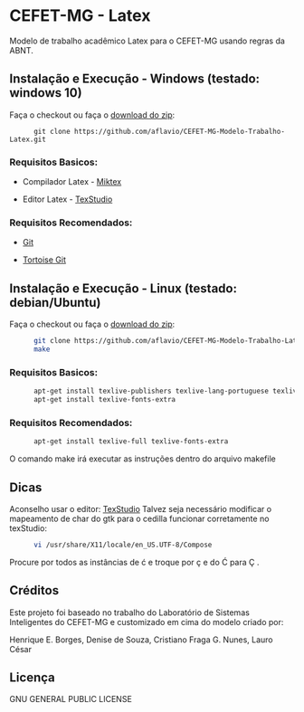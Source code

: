 # CEFET-MG - Latex

Modelo de trabalho acadêmico Latex para o CEFET-MG usando regras da ABNT.

## Instalação e Execução - Windows (testado: windows 10)

Faça o checkout ou faça o [download do zip](https://github.com/aflavio/CEFET-MG-Modelo-Trabalho-Latex/archive/master.zip):

```
      git clone https://github.com/aflavio/CEFET-MG-Modelo-Trabalho-Latex.git
```

### Requisitos Basicos:

* Compilador Latex - [Miktex](http://miktex.org/download)

* Editor Latex - [TexStudio](http://www.texstudio.org/)


### Requisitos Recomendados:

* [Git](https://git-scm.com/download/win)

* [Tortoise Git](https://tortoisegit.org/)



## Instalação e Execução - Linux (testado: debian/Ubuntu)

Faça o checkout ou faça o [download do zip](https://github.com/aflavio/CEFET-MG-Modelo-Trabalho-Latex/archive/master.zip):

```bash
      git clone https://github.com/aflavio/CEFET-MG-Modelo-Trabalho-Latex.git
      make
```

### Requisitos Basicos:


```bash
      apt-get install texlive-publishers texlive-lang-portuguese texlive-latex-extra texlive-fonts-recommended
      apt-get install texlive-fonts-extra 
```

### Requisitos Recomendados:
```bash
      apt-get install texlive-full texlive-fonts-extra
```

O comando make irá executar as instruções dentro do arquivo makefile


## Dicas 

Aconselho usar o editor: [TexStudio](http://www.texstudio.org/)
Talvez seja necessário modificar o mapeamento de char do gtk para o cedilla funcionar corretamente no texStudio: 


```bash
      vi /usr/share/X11/locale/en_US.UTF-8/Compose
```
Procure por todos as instâncias de ć e troque por ç e do Ć para Ç .

## Créditos

Este projeto foi baseado no trabalho do Laboratório de Sistemas Inteligentes 
do CEFET-MG e customizado em cima do modelo criado por: 

Henrique E. Borges, Denise de Souza, Cristiano Fraga G. Nunes, Lauro César

## Licença

GNU GENERAL PUBLIC LICENSE
